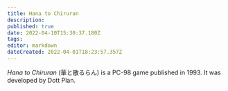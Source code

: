 ```yaml
---
title: Hana to Chiruran
description: 
published: true
date: 2022-04-10T15:30:37.180Z
tags: 
editor: markdown
dateCreated: 2022-04-01T18:23:57.357Z
---
```


_Hana to Chiruran_ (<span lang='ja'>華と散るらん</span>) is a PC-98 game published in 1993.
It was developed by Dott Plan.
